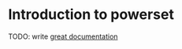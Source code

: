 # Introduction to powerset

TODO: write [great documentation](http://jacobian.org/writing/great-documentation/what-to-write/)
